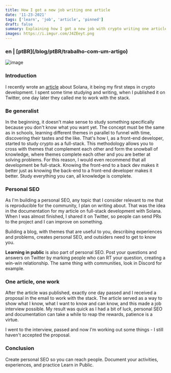 ```yaml
---
title: How I got a new job writing one article
date: '11-23-2021'
tags: ['learn', 'job', 'article', 'pinned']
draft: false
summary: Explaining how I got a new job with crypto writing one article about what I learning.
images: https://i.imgur.com/J4ZEeyt.png
---
```


<h3>en | [ptBR](/blog/ptBR/trabalho-com-um-artigo)</h3>

![image](https://i.imgur.com/J4ZEeyt.png)

### Introduction

I recently wrote an [article](/blog/fullstack-development-solana) about Solana, it being my first steps in crypto development. I spent some time studying and writing, when I published it on Twitter, one day later they called me to work with the stack.

### Be generalist

In the beginning, it doesn't make sense to study something specifically because you don't know what you want yet. The concept must be the same as in schools, learning different themes in parallel to funnel with time, discovering their tastes and the like. That's how I, as a front-end developer, started to study crypto as a full-stack. This methodology allows you to cross with themes that complement each other and form the snowball of knowledge, where themes complete each other and you are better at solving problems. For this reason, I would even recommend that all development be full-stack. Knowing the front-end to a back dev makes it better just as knowing the back-end to a front-end developer makes it better. Study everything you can, all knowledge is complete.

### Personal SEO

As I'm building a personal SEO, any topic that I consider relevant to me that is reproducible for the community, I plan on writing about. That was the idea in the documentation for my article on full-stack development with Solana. When I was almost finished, I shared it on Twitter, so people can send PRs to the project and I can improve on something.

Building a blog, with themes that are useful to you, describing experiences and problems, creates personal SEO, and outsiders need to get to know you.

**Learning in public** is also part of personal SEO. Post your questions and answers on Twitter by marking people who can RT your question, creating a win-win relationship. The same thing with communities, look in Discord for example.

### One article, one work

After the article was published, exactly one day passed and I received a proposal in the email to work with the stack. The article served as a way to show what I know, what I want to know and can know, and this made a job interview possible. My result was quick as I had a bit of luck, personal SEO and documentation can take a while to reap the rewards, patience is a virtue.

I went to the interview, passed and now I'm working out some things - I still haven't accepted the proposal.

### Conclusion

Create personal SEO so you can reach people. Document your activities, experiences, and practice Learn in Public.
